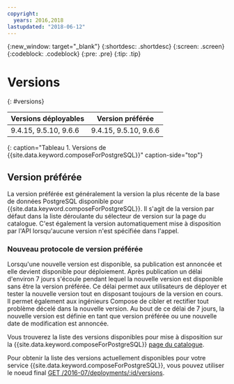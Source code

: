 ```yaml
---
copyright:
  years: 2016,2018
lastupdated: "2018-06-12"
---
```


{:new_window: target="_blank"}
{:shortdesc: .shortdesc}
{:screen: .screen}
{:codeblock: .codeblock}
{:pre: .pre}
{:tip: .tip}

# Versions
{: #versions}

Versions déployables | Version préférée
----------|-----------
9.4.15, 9.5.10, 9.6.6 | 9.4.15, 9.5.10, 9.6.6
{: caption="Tableau 1. Versions de {{site.data.keyword.composeForPostgreSQL}}" caption-side="top"}

## Version préférée

La version préférée est généralement la version la plus récente de la base de données PostgreSQL disponible pour {{site.data.keyword.composeForPostgreSQL}}. Il s'agit de la version par défaut dans la liste déroulante du sélecteur de version sur la page du catalogue. C'est également la version automatiquement mise à disposition par l'API lorsqu'aucune version n'est spécifiée dans l'appel.

### Nouveau protocole de version préférée

Lorsqu'une nouvelle version est disponible, sa publication est annoncée et elle devient disponible pour déploiement. Après publication un délai d'environ 7 jours s'écoule pendant lequel la nouvelle version est disponible sans être la version préférée. Ce délai permet aux utilisateurs de déployer et tester la nouvelle version tout en disposant toujours de la version en cours. Il permet également aux ingénieurs Compose de cibler et rectifier tout problème décelé dans la nouvelle version. Au bout de ce délai de 7 jours, la nouvelle version est définie en tant que version préférée ou une nouvelle date de modification est annoncée.

Vous trouverez la liste des versions disponibles pour mise à disposition sur la {{site.data.keyword.composeForPostgreSQL}} [page du catalogue](https://console.{DomainName}/catalog/services/compose-for-postgresql).

Pour obtenir la liste des versions actuellement disponibles pour votre service {{site.data.keyword.composeForPostgreSQL}}, vous pouvez utiliser le
noeud final [GET /2016-07/deployments/:id/versions](https://apidocs.compose.com/v1.0/reference#2016-07-get-deployments-versions).

